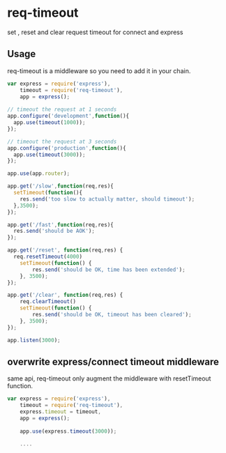 req-timeout
===========
set , reset and clear request timeout for connect and express

Usage
-----
req-timeout is a middleware so you need to add it in your chain.

```javascript
var express = require('express'),
    timeout = require('req-timeout'), 
    app = express();
    
// timeout the request at 1 seconds
app.configure('development',function(){
  app.use(timeout(1000));
});

// timeout the request at 3 seconds
app.configure('production',function(){
  app.use(timeout(3000));
});

app.use(app.router);

app.get('/slow',function(req,res){
  setTimeout(function(){
    res.send('too slow to actually matter, should timeout');  
  },3500);
});

app.get('/fast',function(req,res){
  res.send('should be AOK');
});

app.get('/reset', function(req,res) {
  req.resetTimeout(4000)
	setTimeout(function() {
		res.send('should be OK, time has been extended');
	}, 3500);
});

app.get('/clear', function(req,res) {
	req.clearTimeout()
	setTimeout(function() {
		res.send('should be OK, timeout has been cleared');
	}, 3500);
});

app.listen(3000);
```

overwrite express/connect timeout middleware
-------
same api, req-timeout only augment the middleware with resetTimeout function.

```javascript
var express = require('express'),
    timeout = require('req-timeout'), 
    express.timeout = timeout,
    app = express();
    
    app.use(express.timeout(3000));
    
    ....
````

